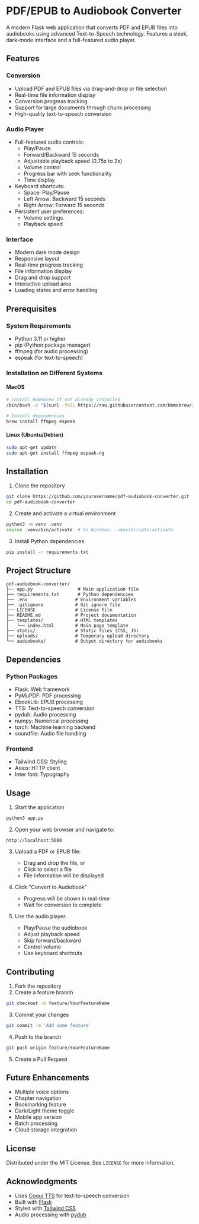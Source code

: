 # PDF/EPUB to Audiobook Converter

A modern Flask web application that converts PDF and EPUB files into audiobooks using advanced Text-to-Speech technology. Features a sleek, dark-mode interface and a full-featured audio player.

## Features

### Conversion
- Upload PDF and EPUB files via drag-and-drop or file selection
- Real-time file information display
- Conversion progress tracking
- Support for large documents through chunk processing
- High-quality text-to-speech conversion

### Audio Player
- Full-featured audio controls:
  - Play/Pause
  - Forward/Backward 15 seconds
  - Adjustable playback speed (0.75x to 2x)
  - Volume control
  - Progress bar with seek functionality
  - Time display
- Keyboard shortcuts:
  - Space: Play/Pause
  - Left Arrow: Backward 15 seconds
  - Right Arrow: Forward 15 seconds
- Persistent user preferences:
  - Volume settings
  - Playback speed
  
### Interface
- Modern dark mode design
- Responsive layout
- Real-time progress tracking
- File information display
- Drag and drop support
- Interactive upload area
- Loading states and error handling

## Prerequisites

### System Requirements
- Python 3.11 or higher
- pip (Python package manager)
- ffmpeg (for audio processing)
- espeak (for text-to-speech)

### Installation on Different Systems

#### MacOS
```bash
# Install Homebrew if not already installed
/bin/bash -c "$(curl -fsSL https://raw.githubusercontent.com/Homebrew/install/HEAD/install.sh)"

# Install dependencies
brew install ffmpeg espeak
```

#### Linux (Ubuntu/Debian)
```bash
sudo apt-get update
sudo apt-get install ffmpeg espeak-ng
```

## Installation

1. Clone the repository
```bash
git clone https://github.com/yourusername/pdf-audiobook-converter.git
cd pdf-audiobook-converter
```

2. Create and activate a virtual environment
```bash
python3 -m venv .venv
source .venv/bin/activate  # On Windows: .venv\Scripts\activate
```

3. Install Python dependencies
```bash
pip install -r requirements.txt
```

## Project Structure
```
pdf-audiobook-converter/
├── app.py                 # Main application file
├── requirements.txt       # Python dependencies
├── .env                  # Environment variables
├── .gitignore            # Git ignore file
├── LICENSE               # License file
├── README.md             # Project documentation
├── templates/            # HTML templates
│   └── index.html        # Main page template
├── static/               # Static files (CSS, JS)
├── uploads/              # Temporary upload directory
└── audiobooks/           # Output directory for audiobooks
```

## Dependencies

### Python Packages
- Flask: Web framework
- PyMuPDF: PDF processing
- EbookLib: EPUB processing
- TTS: Text-to-speech conversion
- pydub: Audio processing
- numpy: Numerical processing
- torch: Machine learning backend
- soundfile: Audio file handling

### Frontend
- Tailwind CSS: Styling
- Axios: HTTP client
- Inter font: Typography

## Usage

1. Start the application
```bash
python3 app.py
```

2. Open your web browser and navigate to:
```
http://localhost:5000
```

3. Upload a PDF or EPUB file:
   - Drag and drop the file, or
   - Click to select a file
   - File information will be displayed

4. Click "Convert to Audiobook"
   - Progress will be shown in real-time
   - Wait for conversion to complete

5. Use the audio player:
   - Play/Pause the audiobook
   - Adjust playback speed
   - Skip forward/backward
   - Control volume
   - Use keyboard shortcuts

## Contributing

1. Fork the repository
2. Create a feature branch
```bash
git checkout -b feature/YourFeatureName
```
3. Commit your changes
```bash
git commit -m 'Add some feature'
```
4. Push to the branch
```bash
git push origin feature/YourFeatureName
```
5. Create a Pull Request

## Future Enhancements
- Multiple voice options
- Chapter navigation
- Bookmarking feature
- Dark/Light theme toggle
- Mobile app version
- Batch processing
- Cloud storage integration

## License

Distributed under the MIT License. See `LICENSE` for more information.

## Acknowledgments

- Uses [Coqui TTS](https://github.com/coqui-ai/TTS) for text-to-speech conversion
- Built with [Flask](https://flask.palletsprojects.com/)
- Styled with [Tailwind CSS](https://tailwindcss.com/)
- Audio processing with [pydub](https://github.com/jiaaro/pydub)